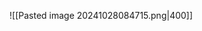 ![[Pasted image 20241028084715.png|400]]

[^1]:  A gathering of men at a simple coffeehouse in Palestine around 1900